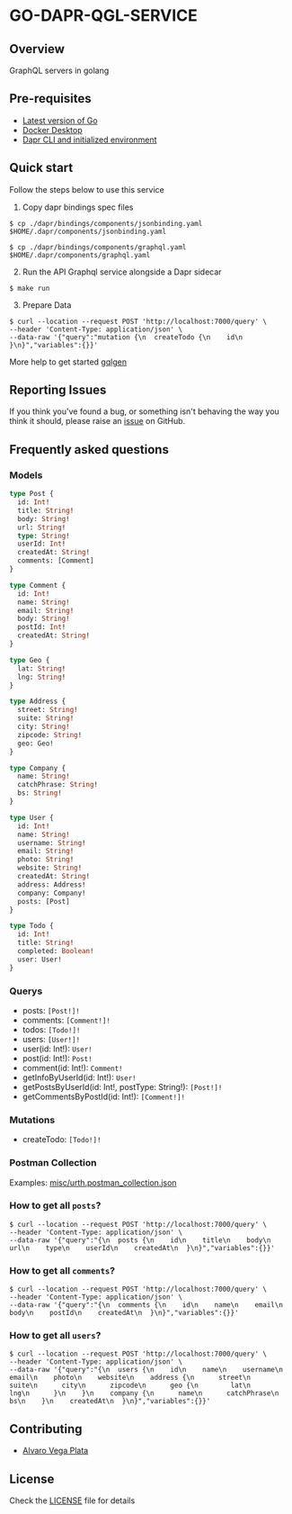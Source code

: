 # GO-DAPR-QGL-SERVICE

## Overview

GraphQL servers in golang

## Pre-requisites

- [Latest version of Go](https://go.dev/dl/)
- [Docker Desktop](https://www.docker.com/products/docker-desktop/)
- [Dapr CLI and initialized environment](https://docs.dapr.io/getting-started)

## Quick start

Follow the steps below to use this service

1. Copy dapr bindings spec files

```console
$ cp ./dapr/bindings/components/jsonbinding.yaml $HOME/.dapr/components/jsonbinding.yaml
```
```console
$ cp ./dapr/bindings/components/graphql.yaml $HOME/.dapr/components/graphql.yaml
```

2. Run the API Graphql service alongside a Dapr sidecar

```console
$ make run
```

3. Prepare Data

```console
$ curl --location --request POST 'http://localhost:7000/query' \
--header 'Content-Type: application/json' \
--data-raw '{"query":"mutation {\n  createTodo {\n    id\n  }\n}","variables":{}}'
```

More help to get started [gqlgen](https://github.com/99designs/gqlgen)

## Reporting Issues

If you think you've found a bug, or something isn't behaving the way you think it should, please raise an [issue](https://github.com/zeimbeekor/go-dapr-gql-service/issues) on GitHub.

## Frequently asked questions

### Models

```graphql
type Post {
  id: Int!
  title: String!
  body: String!
  url: String!
  type: String!
  userId: Int!
  createdAt: String!
  comments: [Comment]
}
```

```graphql
type Comment {
  id: Int!
  name: String!
  email: String!
  body: String!
  postId: Int!
  createdAt: String!
}
```

```graphql
type Geo {
  lat: String!
  lng: String!
}
```

```graphql
type Address {
  street: String!
  suite: String!
  city: String!
  zipcode: String!
  geo: Geo!
}
```

```graphql
type Company {
  name: String!
  catchPhrase: String!
  bs: String!
}
```

```graphql
type User {
  id: Int!
  name: String!
  username: String!
  email: String!
  photo: String!
  website: String!
  createdAt: String!
  address: Address!
  company: Company!
  posts: [Post]
}
```

```graphql
type Todo {
  id: Int!
  title: String!
  completed: Boolean!
  user: User!
}
```

### Querys

- posts: `[Post!]!`
- comments: `[Comment!]!`
- todos: `[Todo!]!`
- users: `[User!]!`
- user(id: Int!): `User!`
- post(id: Int!): `Post!`
- comment(id: Int!): `Comment!`
- getInfoByUserId(id: Int!): `User!`
- getPostsByUserId(id: Int!, postType: String!): `[Post!]!`
- getCommentsByPostId(id: Int!): `[Comment!]!`

### Mutations

- createTodo: `[Todo!]!`

### Postman Collection

Examples: [misc/urth.postman_collection.json](https://github.com/zeimbeekor/go-dapr-gql-service/blob/master/misc/urth.postman_collection.json)

### How to get all `posts`?

```console
$ curl --location --request POST 'http://localhost:7000/query' \
--header 'Content-Type: application/json' \
--data-raw '{"query":"{\n  posts {\n    id\n    title\n    body\n    url\n    type\n    userId\n    createdAt\n  }\n}","variables":{}}'
```

### How to get all `comments`?

```console
$ curl --location --request POST 'http://localhost:7000/query' \
--header 'Content-Type: application/json' \
--data-raw '{"query":"{\n  comments {\n    id\n    name\n    email\n    body\n    postId\n    createdAt\n  }\n}","variables":{}}'
```

### How to get all `users`?

```console
$ curl --location --request POST 'http://localhost:7000/query' \
--header 'Content-Type: application/json' \
--data-raw '{"query":"{\n  users {\n    id\n    name\n    username\n    email\n    photo\n    website\n    address {\n      street\n      suite\n      city\n      zipcode\n      geo {\n        lat\n        lng\n      }\n    }\n    company {\n      name\n      catchPhrase\n      bs\n    }\n    createdAt\n  }\n}","variables":{}}'
```

## Contributing

* [Alvaro Vega Plata](https://github.com/zeimbeekor)

## License

Check the [LICENSE](LICENSE) file for details